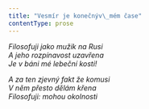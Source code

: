 ```yaml
---
title: "Vesmír je konečnýv\_mém čase"
contentType: prose
---
```


<section>

_Filosofuji jako mužik na Rusi  
A jeho rozpínavost uzavřena  
Je v báni mé lebeční kosti!_

</section>

<section>

_A za ten zjevný fakt že komusi  
V něm přesto dělám křena  
Filosofuji: mohou okolnosti_

</section>
